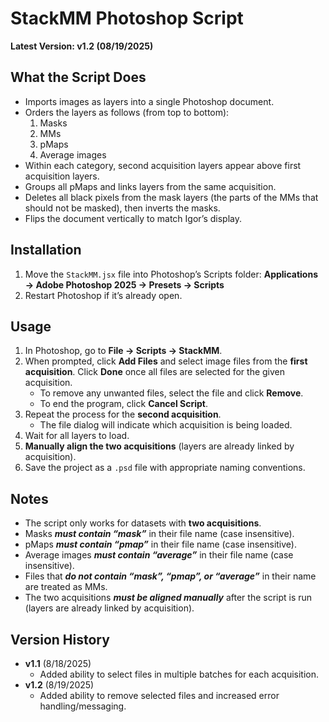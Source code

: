 # StackMM Photoshop Script
**Latest Version: v1.2 (08/19/2025)**

## What the Script Does
- Imports images as layers into a single Photoshop document.  
- Orders the layers as follows (from top to bottom):
  1. Masks  
  2. MMs  
  3. pMaps  
  4. Average images  
- Within each category, second acquisition layers appear above first acquisition layers.  
- Groups all pMaps and links layers from the same acquisition.  
- Deletes all black pixels from the mask layers (the parts of the MMs that should not be masked), then inverts the masks.  
- Flips the document vertically to match Igor’s display.  

## Installation
1. Move the `StackMM.jsx` file into Photoshop’s Scripts folder: **Applications → Adobe Photoshop 2025 → Presets → Scripts**
2. Restart Photoshop if it’s already open.

## Usage
1. In Photoshop, go to **File → Scripts → StackMM**.  
2. When prompted, click **Add Files** and select image files from the **first acquisition**. Click **Done** once all files are selected for the given acquisition.
    - To remove any unwanted files, select the file and click **Remove**.
    - To end the program, click **Cancel Script**.
3. Repeat the process for the **second acquisition**.  
    - The file dialog will indicate which acquisition is being loaded.
4. Wait for all layers to load.  
5. **Manually align the two acquisitions** (layers are already linked by acquisition).  
6. Save the project as a `.psd` file with appropriate naming conventions.  

## Notes
- The script only works for datasets with **two acquisitions**.  
- Masks ***must contain “mask”*** in their file name (case insensitive).
- pMaps ***must contain “pmap”*** in their file name (case insensitive).
- Average images ***must contain “average”*** in their file name (case insensitive).
- Files that ***do not contain “mask”, “pmap”, or “average”*** in their name are treated as MMs.
- The two acquisitions ***must be aligned manually*** after the script is run (layers are already linked by acquisition).

## Version History
- **v1.1** (8/18/2025)  
  - Added ability to select files in multiple batches for each acquisition.
- **v1.2** (8/19/2025)
  - Added ability to remove selected files and increased error handling/messaging.
